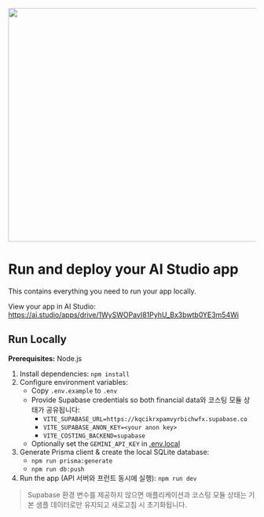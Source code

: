 <div align="center">
<img width="1200" height="475" alt="GHBanner" src="https://github.com/user-attachments/assets/0aa67016-6eaf-458a-adb2-6e31a0763ed6" />
</div>

# Run and deploy your AI Studio app

This contains everything you need to run your app locally.

View your app in AI Studio: https://ai.studio/apps/drive/1WySWOPavI81PyhU_Bx3bwtb0YE3m54Wi

## Run Locally

**Prerequisites:**  Node.js


1. Install dependencies:
   `npm install`
2. Configure environment variables:
   - Copy `.env.example` to `.env`
   - Provide Supabase credentials so both financial data와 코스팅 모듈 상태가 공유됩니다:
     - `VITE_SUPABASE_URL=https://kqcikrxpamvyrbichwfx.supabase.co`
     - `VITE_SUPABASE_ANON_KEY=<your anon key>`
     - `VITE_COSTING_BACKEND=supabase`
   - Optionally set the `GEMINI_API_KEY` in [.env.local](.env.local)
3. Generate Prisma client & create the local SQLite database:
   - `npm run prisma:generate`
   - `npm run db:push`
4. Run the app (API 서버와 프런트 동시에 실행):
   `npm run dev`

> Supabase 환경 변수를 제공하지 않으면 애플리케이션과 코스팅 모듈 상태는 기본 샘플 데이터로만 유지되고 새로고침 시 초기화됩니다.
